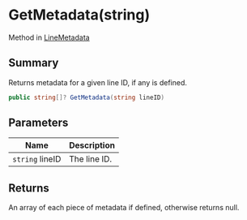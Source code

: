 # GetMetadata(string)

Method in [LineMetadata](yarn.unity.linemetadata.md)

## Summary

Returns metadata for a given line ID, if any is defined.

```csharp
public string[]? GetMetadata(string lineID)
```

## Parameters

| Name            | Description  |
| --------------- | ------------ |
| `string` lineID | The line ID. |

## Returns

An array of each piece of metadata if defined, otherwise returns null.
